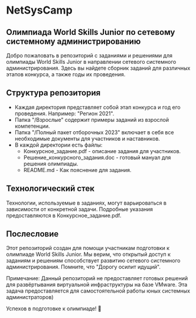 # NetSysCamp

## Олимпиада World Skills Junior по сетевому системному администрированию

Добро пожаловать в репозиторий с заданиями и решениями для олимпиады World Skills Junior в направлении сетевого системного администрирования. Здесь вы найдете сборник заданий для различных этапов конкурса, а также годы их проведения.

## Структура репозитория

- Каждая директория представляет собой этап конкурса и год его проведения. Например: "Регион 2021".
- Папка "/Взрослые" содержит примеры заданий из взрослой компетенции.
- Папка "/Полный пакет отборочных 2023" включает в себя все необходимые документы для участников и наставников.
- В каждой директории есть файлы:
  - Конкурсное_задание.pdf - описание задания для участников.
  - Решение_конкурсного_задания.doc - готовый мануал для решения олимпиады.
  - README.md - Как пояснение для задания.

## Технологический стек

Технологии, используемые в заданиях, могут варьироваться в зависимости от конкретной задачи. Подробные указания предоставляются в Конкурсное_задание.pdf.

## Послесловие

Этот репозиторий создан для помощи участникам подготовки к олимпиаде World Skills Junior. Мы верим, что открытый доступ к заданиям и решениям способствует развитию сетевого системного администрирования. Помните, что "Дорогу осилит идущий".

Примечание: Данный репозиторий не предоставляет готовых решений для развёртывания виртуальной инфраструктуры на базе VMware. Эта задача предоставляется для самостоятельной работы юных системных администраторов)

Успехов в подготовке к олимпиаде! 🚀
